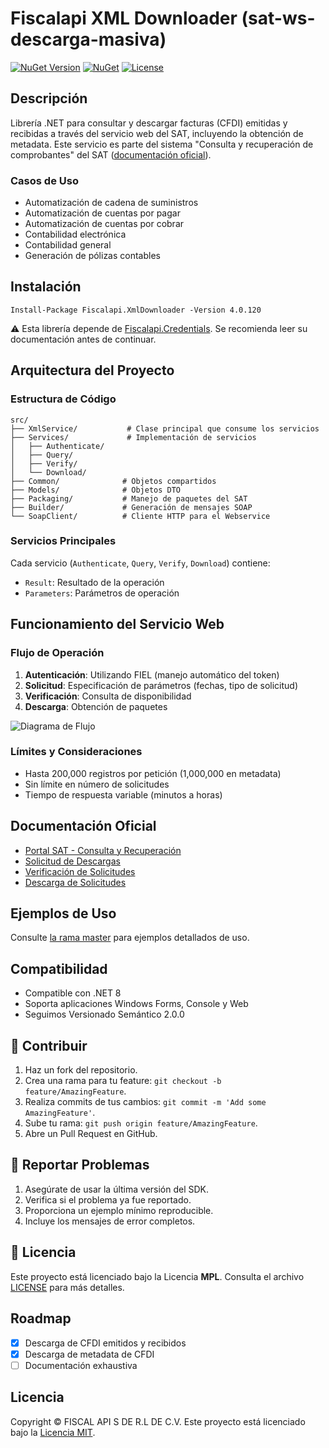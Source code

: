 # Fiscalapi XML Downloader (sat-ws-descarga-masiva)

[![NuGet Version](https://img.shields.io/nuget/v/Fiscalapi.XmlDownloader)](https://www.nuget.org/packages/Fiscalapi.XmlDownloader)
[![NuGet](https://img.shields.io/nuget/v/FiscalApi.svg)](https://www.nuget.org/packages/FiscalApi/)
[![License](https://img.shields.io/github/license/FiscalAPI/xml-downloader)](https://github.com/FiscalAPI/xml-downloader/blob/main/LICENSE)


## Descripción

Librería .NET para consultar y descargar facturas (CFDI) emitidas y recibidas a través del servicio web del SAT, incluyendo la obtención de metadata. Este servicio es parte del sistema "Consulta y recuperación de comprobantes" del SAT ([documentación oficial](https://www.sat.gob.mx/consultas/42968/consulta-y-recuperacion-de-comprobantes-(nuevo))).

### Casos de Uso

- Automatización de cadena de suministros
- Automatización de cuentas por pagar
- Automatización de cuentas por cobrar
- Contabilidad electrónica
- Contabilidad general
- Generación de pólizas contables

## Instalación

```shell
Install-Package Fiscalapi.XmlDownloader -Version 4.0.120
```

:warning: Esta librería depende de [Fiscalapi.Credentials](https://github.com/FiscalAPI/fiscalapi-credentials-net). Se recomienda leer su documentación antes de continuar. 

## Arquitectura del Proyecto

### Estructura de Código

```
src/
├── XmlService/           # Clase principal que consume los servicios
├── Services/             # Implementación de servicios
│   ├── Authenticate/    
│   ├── Query/           
│   ├── Verify/          
│   └── Download/        
├── Common/              # Objetos compartidos
├── Models/              # Objetos DTO
├── Packaging/           # Manejo de paquetes del SAT
├── Builder/             # Generación de mensajes SOAP
└── SoapClient/          # Cliente HTTP para el Webservice
```

### Servicios Principales

Cada servicio (`Authenticate`, `Query`, `Verify`, `Download`) contiene:
- `Result`: Resultado de la operación
- `Parameters`: Parámetros de operación

## Funcionamiento del Servicio Web

### Flujo de Operación

1. **Autenticación**: Utilizando FIEL (manejo automático del token)
2. **Solicitud**: Especificación de parámetros (fechas, tipo de solicitud)
3. **Verificación**: Consulta de disponibilidad
4. **Descarga**: Obtención de paquetes

![Diagrama de Flujo](https://user-images.githubusercontent.com/28969854/167732245-23c30b94-3feb-4d89-bee6-2b0f591203cf.svg)

### Límites y Consideraciones

- Hasta 200,000 registros por petición (1,000,000 en metadata)
- Sin límite en número de solicitudes
- Tiempo de respuesta variable (minutos a horas)

## Documentación Oficial

- [Portal SAT - Consulta y Recuperación](https://www.sat.gob.mx/consultas/42968/consulta-y-recuperacion-de-comprobantes-(nuevo))
- [Solicitud de Descargas](https://www.sat.gob.mx/cs/Satellite?blobcol=urldata&blobkey=id&blobtable=MungoBlobs&blobwhere=1579314716402&ssbinary=true)
- [Verificación de Solicitudes](https://www.sat.gob.mx/cs/Satellite?blobcol=urldata&blobkey=id&blobtable=MungoBlobs&blobwhere=1579314716409&ssbinary=true)
- [Descarga de Solicitudes](https://www.sat.gob.mx/cs/Satellite?blobcol=urldata&blobkey=id&blobtable=MungoBlobs&blobwhere=1579314716395&ssbinary=true)

## Ejemplos de Uso

Consulte [la rama master](https://github.com/FiscalAPI/xml-downloader/tree/master) para ejemplos detallados de uso.

## Compatibilidad

- Compatible con .NET 8
- Soporta aplicaciones Windows Forms, Console y Web
- Seguimos Versionado Semántico 2.0.0


## 🤝 Contribuir

1. Haz un fork del repositorio.  
2. Crea una rama para tu feature: `git checkout -b feature/AmazingFeature`.  
3. Realiza commits de tus cambios: `git commit -m 'Add some AmazingFeature'`.  
4. Sube tu rama: `git push origin feature/AmazingFeature`.  
5. Abre un Pull Request en GitHub.


## 🐛 Reportar Problemas

1. Asegúrate de usar la última versión del SDK.  
2. Verifica si el problema ya fue reportado.  
3. Proporciona un ejemplo mínimo reproducible.  
4. Incluye los mensajes de error completos.


## 📄 Licencia

Este proyecto está licenciado bajo la Licencia **MPL**. Consulta el archivo [LICENSE](LICENSE.txt) para más detalles.

## Roadmap

- [x] Descarga de CFDI emitidos y recibidos
- [x] Descarga de metadata de CFDI
- [ ] Documentación exhaustiva

## Licencia

Copyright © FISCAL API S DE R.L DE C.V. Este proyecto está licenciado bajo la [Licencia MIT](LICENSE).

